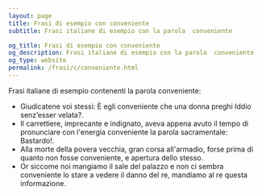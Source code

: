 ```yaml
---
layout: page
title: Frasi di esempio con conveniente 
subtitle: Frasi italiane di esempio con la parola  conveniente

og_title: Frasi di esempio con conveniente 
og_description: Frasi italiane di esempio con la parola  conveniente
og_type: website
permalink: /frasi/c/conveniente.html
---
```


Frasi italiane di esempio contenenti la parola conveniente:


- Giudicatene voi stessi: È egli conveniente che una donna preghi Iddio senz’esser velata?.
- Il carrettiere, imprecante e indignato, aveva appena avuto il tempo di pronunciare con l'energia conveniente la parola sacramentale: Bastardo!.
- Alla morte della povera vecchia, gran corsa all'armadio, forse prima di quanto non fosse conveniente, e apertura dello stesso.
- Or siccome noi mangiamo il sale del palazzo e non ci sembra conveniente lo stare a vedere il danno del re, mandiamo al re questa informazione.
